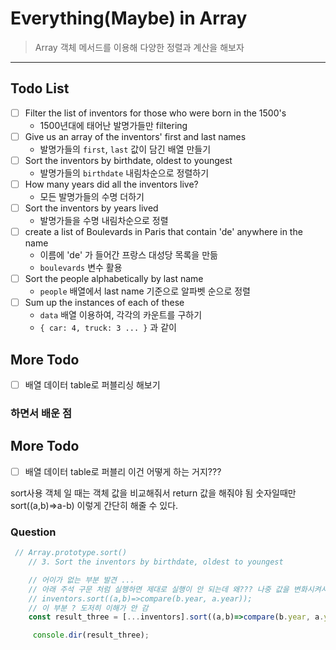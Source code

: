 # Everything(Maybe) in Array
> Array 객체 메서드를 이용해 다양한 정렬과 계산을 해보자
---

## Todo List
- [ ] Filter the list of inventors for those who were born in the 1500's
    - 1500년대에 태어난 발명가들만 filtering
- [ ] Give us an array of the inventors' first and last names
    - 발명가들의 `first`, `last` 값이 담긴 배열 만들기
- [ ] Sort the inventors by birthdate, oldest to youngest
    - 발명가들의 `birthdate` 내림차순으로 정렬하기
- [ ] How many years did all the inventors live?
    - 모든 발명가들의 수명 더하기
- [ ] Sort the inventors by years lived
    - 발명가들을 수명 내림차순으로 정렬
- [ ] create a list of Boulevards in Paris that contain 'de' anywhere in the name
    - 이름에 'de' 가 들어간 프랑스 대성당 목록을 만듦
    - `boulevards` 변수 활용
- [ ] Sort the people alphabetically by last name
    - `people` 배열에서 last name 기준으로 알파벳 순으로 정렬
- [ ] Sum up the instances of each of these
    - `data` 배열 이용하여, 각각의 카운트를 구하기
    - `{ car: 4, truck: 3 ... }` 과 같이

## More Todo
- [ ] 배열 데이터 table로 퍼블리싱 해보기




### 하면서 배운 점 

## More Todo
- [ ] 배열 데이터 table로 퍼블리
이건 어떻게 하는 거지???

sort사용 객체 일 때는 객체 값을 비교해줘서 return 값을 해줘야 됨 
숫자일때만 sort((a,b)=>a-b) 이렇게 간단히 해줄 수 있다.

### Question 


```js
 // Array.prototype.sort()
    // 3. Sort the inventors by birthdate, oldest to youngest

    // 어이가 없는 부분 발견 ... 
    // 아래 주석 구문 처럼 실행하면 제대로 실행이 안 되는데 왜??? 나중 값을 변화시켜서 그런지 
    // inventors.sort((a,b)=>compare(b.year, a.year));
    // 이 부분 ? 도저히 이해가 안 감 
    const result_three = [...inventors].sort((a,b)=>compare(b.year, a.year));

     console.dir(result_three);

```